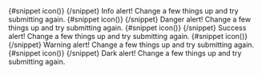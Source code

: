 <Alert rounded={false} divclass="border-t-4">
  {#snippet icon()}
  <InfoCircleSolid class="w-4 h-4" />
  {/snippet}
  <span class="font-medium">Info alert!</span>
  Change a few things up and try submitting again.
</Alert>
<Alert color="red" rounded={false} divclass="border-t-4">
  {#snippet icon()}
  <InfoCircleSolid class="w-4 h-4" />
  {/snippet}
  <span class="font-medium">Danger alert!</span>
  Change a few things up and try submitting again.
</Alert>
<Alert color="green" rounded={false} divclass="border-t-4">
  {#snippet icon()}
  <InfoCircleSolid class="w-4 h-4" />
  {/snippet}
  <span class="font-medium">Success alert!</span>
  Change a few things up and try submitting again.
</Alert>
<Alert color="yellow" rounded={false} divclass="border-t-4">
  {#snippet icon()}
  <InfoCircleSolid class="w-4 h-4" />
  {/snippet}
  <span class="font-medium">Warning alert!</span>
  Change a few things up and try submitting again.
</Alert>
<Alert color="dark" rounded={false} divclass="border-t-4 flex-row-reverse">
  {#snippet icon()}
  <InfoCircleSolid class="w-4 h-4" />
  {/snippet}
  <span class="font-medium">Dark alert!</span>
  Change a few things up and try submitting again.
</Alert>